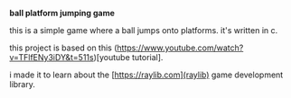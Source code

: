 **ball platform jumping game**

this is a simple game where a ball jumps onto platforms. it's written in c.

this project is based on this (https://www.youtube.com/watch?v=TFlfENy3iDY&t=511s)[youtube tutorial].

i made it to learn about the [https://raylib.com](raylib) game development library.
